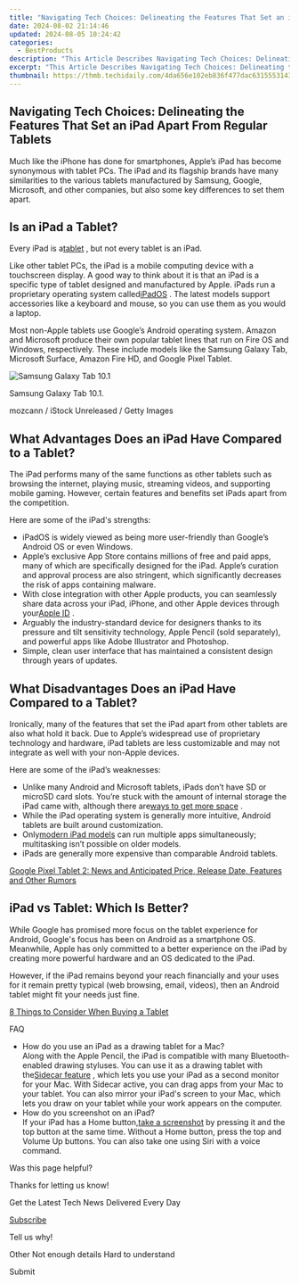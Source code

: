 ```yaml
---
title: "Navigating Tech Choices: Delineating the Features That Set an iPad Apart From Regular Tablets"
date: 2024-08-02 21:14:46
updated: 2024-08-05 10:24:42
categories:
  - BestProducts
description: "This Article Describes Navigating Tech Choices: Delineating the Features That Set an iPad Apart From Regular Tablets"
excerpt: "This Article Describes Navigating Tech Choices: Delineating the Features That Set an iPad Apart From Regular Tablets"
thumbnail: https://thmb.techidaily.com/4da656e102eb836f477dac6315553143e22711c5810091f927c907ee973d4983.jpg
---
```


## Navigating Tech Choices: Delineating the Features That Set an iPad Apart From Regular Tablets
 Much like the iPhone has done for smartphones, Apple’s iPad has become synonymous with tablet PCs. The iPad and its flagship brands have many similarities to the various tablets manufactured by Samsung, Google, Microsoft, and other companies, but also some key differences to set them apart.

## Is an iPad a Tablet?

 Every iPad is a[tablet](https://www.lifewire.com/what-is-a-tablet-4157433) , but not every tablet is an iPad.

 Like other tablet PCs, the iPad is a mobile computing device with a touchscreen display. A good way to think about it is that an iPad is a specific type of tablet designed and manufactured by Apple. iPads run a proprietary operating system called[iPadOS](https://www.lifewire.com/what-is-ipados-4691712) . The latest models support accessories like a keyboard and mouse, so you can use them as you would a laptop.

 Most non-Apple tablets use Google’s Android operating system. Amazon and Microsoft produce their own popular tablet lines that run on Fire OS and Windows, respectively. These include models like the Samsung Galaxy Tab, Microsoft Surface, Amazon Fire HD, and Google Pixel Tablet.  

![Samsung Galaxy Tab 10.1 ](https://www.lifewire.com/thmb/psLwyCAh28w1YLizq6zB5EqHrUA=/1500x0/filters:no_upscale():max_bytes(150000):strip_icc():format(webp)/GettyImages-458621707-ca6b3e5429244ba0a2c373dc046d22be.jpg)

 Samsung Galaxy Tab 10.1.

mozcann / iStock Unreleased / Getty Images

## What Advantages Does an iPad Have Compared to a Tablet?

 The iPad performs many of the same functions as other tablets such as browsing the internet, playing music, streaming videos, and supporting mobile gaming. However, certain features and benefits set iPads apart from the competition.

 Here are some of the iPad's strengths:

* iPadOS is widely viewed as being more user-friendly than Google’s Android OS or even Windows.
* Apple’s exclusive App Store contains millions of free and paid apps, many of which are specifically designed for the iPad. Apple’s curation and approval process are also stringent, which significantly decreases the risk of apps containing malware.
* With close integration with other Apple products, you can seamlessly share data across your iPad, iPhone, and other Apple devices through your[Apple ID](https://www.lifewire.com/what-is-an-apple-id-1994330) .
* Arguably the industry-standard device for designers thanks to its pressure and tilt sensitivity technology, Apple Pencil (sold separately), and powerful apps like Adobe Illustrator and Photoshop.
* Simple, clean user interface that has maintained a consistent design through years of updates.

## What Disadvantages Does an iPad Have Compared to a Tablet?

 Ironically, many of the features that set the iPad apart from other tablets are also what hold it back. Due to Apple’s widespread use of proprietary technology and hardware, iPad tablets are less customizable and may not integrate as well with your non-Apple devices.

 Here are some of the iPad’s weaknesses:

* Unlike many Android and Microsoft tablets, iPads don’t have SD or microSD card slots. You’re stuck with the amount of internal storage the iPad came with, although there are[ways to get more space](https://www.lifewire.com/expand-storage-on-ipad-1994692) .
* While the iPad operating system is generally more intuitive, Android tablets are built around customization.
* Only[modern iPad models](https://www.lifewire.com/obsolete-ipad-4138570) can run multiple apps simultaneously; multitasking isn’t possible on older models.
* iPads are generally more expensive than comparable Android tablets.

[Google Pixel Tablet 2: News and Anticipated Price, Release Date, Features and Other Rumors](https://www.lifewire.com/google-pixel-tablet-2-8600572)

## iPad vs Tablet: Which Is Better?

 While Google has promised more focus on the tablet experience for Android, Google's focus has been on Android as a smartphone OS. Meanwhile, Apple has only committed to a better experience on the iPad by creating more powerful hardware and an OS dedicated to the iPad.

 However, if the iPad remains beyond your reach financially and your uses for it remain pretty typical (web browsing, email, videos), then an Android tablet might fit your needs just fine.

[8 Things to Consider When Buying a Tablet](https://www.lifewire.com/tablet-buyers-guide-832345)

 FAQ

* How do you use an iPad as a drawing tablet for a Mac?  
 Along with the Apple Pencil, the iPad is compatible with many Bluetooth-enabled drawing styluses. You can use it as a drawing tablet with the[Sidecar feature](https://www.lifewire.com/what-is-sidecar-on-mac-5219835) , which lets you use your iPad as a second monitor for your Mac. With Sidecar active, you can drag apps from your Mac to your tablet. You can also mirror your iPad's screen to your Mac, which lets you draw on your tablet while your work appears on the computer.
* How do you screenshot on an iPad?  
 If your iPad has a Home button,[take a screenshot](https://www.lifewire.com/take-a-screenshot-on-ipad-5086912) by pressing it and the top button at the same time. Without a Home button, press the top and Volume Up buttons. You can also take one using Siri with a voice command.

Was this page helpful?

Thanks for letting us know!

 Get the Latest Tech News Delivered Every Day

[Subscribe](https://www.lifewire.com/#)

Tell us why!

 Other  Not enough details  Hard to understand

 Submit

<ins class="adsbygoogle"
     style="display:block"
     data-ad-format="autorelaxed"
     data-ad-client="ca-pub-7571918770474297"
     data-ad-slot="1223367746"></ins>



<ins class="adsbygoogle"
     style="display:block"
     data-ad-client="ca-pub-7571918770474297"
     data-ad-slot="8358498916"
     data-ad-format="auto"
     data-full-width-responsive="true"></ins>
